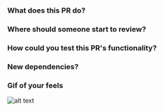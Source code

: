 
### What does this PR do?

### Where should someone start to review?

### How could you test this PR's functionality?

### New dependencies?

### Gif of your feels
![alt text]()
